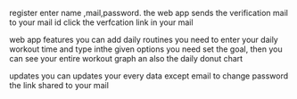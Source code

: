register
enter name ,mail,password.
the web app sends the  verification mail to your mail id
click the verfcation link in your mail

web app features 
you can add daily routines 
you need to enter your daily workout time and type inthe given options 
you need set the goal, then you can see your entire workout graph
an also the daily donut chart 

updates 
you can updates your every data except email
to change password the link shared to your mail
